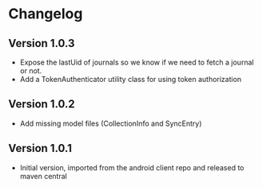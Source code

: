 # Changelog

## Version 1.0.3
* Expose the lastUid of journals so we know if we need to fetch a journal or not.
* Add a TokenAuthenticator utility class for using token authorization

## Version 1.0.2
* Add missing model files (CollectionInfo and SyncEntry)

## Version 1.0.1
* Initial version, imported from the android client repo and released to maven central
